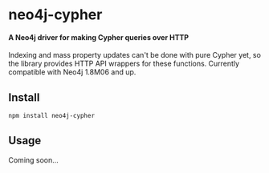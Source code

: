 # neo4j-cypher
#### A Neo4j driver for making Cypher queries over HTTP
Indexing and mass property updates can't be done with pure Cypher yet, so the library provides HTTP API wrappers for these functions. Currently compatible with Neo4j 1.8M06 and up.

## Install
```bash
npm install neo4j-cypher
```

## Usage
Coming soon...